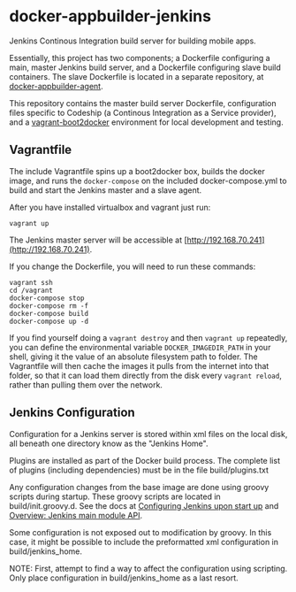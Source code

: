 docker-appbuilder-jenkins
=================

Jenkins Continous Integration build server for building mobile apps.

Essentially, this project has two components; a Dockerfile configuring a main,
master Jenkins build server, and a Dockerfile configuring slave build
containers. The slave Dockerfile is located in a separate repository, at
[docker-appbuilder-agent](https://github.com/sillsdev/docker-appbuilder-agent).

This repository contains the master build server Dockerfile, configuration
files specific to Codeship (a Continous Integration as a Service provider), and
a [vagrant-boot2docker](https://github.com/silinternational/vagrant-boot2docker)
environment for local development and testing.

Vagrantfile
-----------

The include Vagrantfile spins up a boot2docker box, builds the docker image, 
and runs the `docker-compose` on the included docker-compose.yml to build and
start the Jenkins master and a slave agent.

After you have installed virtualbox and vagrant just run:

    vagrant up

The Jenkins master server will be accessible at
[http://192.168.70.241](http://192.168.70.241).

If you change the Dockerfile, you will need to run these commands:

    vagrant ssh
    cd /vagrant
    docker-compose stop
    docker-compose rm -f
    docker-compose build
    docker-compose up -d

If you find yourself doing a `vagrant destroy` and then `vagrant up` repeatedly,
you can define the environmental variable `DOCKER_IMAGEDIR_PATH` in your shell,
giving it the value of an absolute filesystem path to folder. The Vagrantfile
will then cache the images it pulls from the internet into that folder, so that
it can load them directly from the disk every `vagrant reload`, rather than
pulling them over the network.

Jenkins Configuration
---------------------

Configuration for a Jenkins server is stored within xml files on the local disk,
all beneath one directory know as the "Jenkins Home".

Plugins are installed as part of the Docker build process.  The complete list of
plugins (including dependencies) must be in the file build/plugins.txt

Any configuration changes from the base image are done using groovy scripts
during startup.  These groovy scripts are located in build/init.groovy.d.
See the docs at
[Configuring Jenkins upon start up](https://wiki.jenkins-ci.org/display/JENKINS/Configuring+Jenkins+upon+start+up)
and [Overview: Jenkins main module API](http://javadoc.jenkins-ci.org/).


Some configuration is not exposed out to modification by groovy.  In this case,
it might be possible to include the preformatted xml configuration in
build/jenkins_home.

NOTE: First, attempt to find a way to affect the configuration using scripting.
Only place configuration in build/jenkins_home as a last resort.
